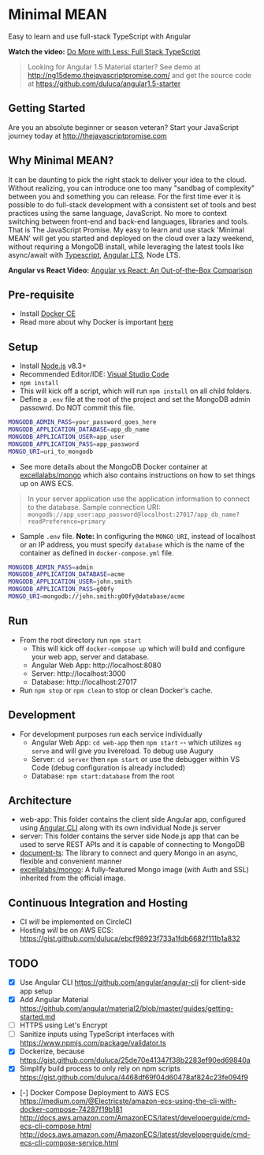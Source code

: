 # Minimal MEAN
Easy to learn and use full-stack TypeScript with Angular

**Watch the video:** [Do More with Less: Full Stack TypeScript](https://youtu.be/gi1neXh0uKE?list=PLtevgo7IoQizTQdXtRKEXGguTQbL0F01_)

> Looking for Angular 1.5 Material starter? See demo at http://ng15demo.thejavascriptpromise.com/ and get the source code at https://github.com/duluca/angular1.5-starter

## Getting Started
Are you an absolute beginner or season veteran? Start your JavaScript journey today at http://thejavascriptpromise.com

## Why Minimal MEAN?
It can be daunting to pick the right stack to deliver your idea to the cloud. Without realizing, you can introduce one too many "sandbag of complexity" between you and something you can release. For the first time ever it is possible to do full-stack development with a consistent set of tools and best practices using the same language, JavaScript. No more to context switching between front-end and back-end languages, libraries and tools. That is The JavaScript Promise. My easy to learn and use stack 'Minimal MEAN' will get you started and deployed on the cloud over a lazy weekend, without requiring a MongoDB install, while leveraging the latest tools like async/await with [Typescript](), [Angular LTS](https://www.excella.com/insights/the-best-new-feature-of-angular-4), Node LTS.

**Angular vs React Video:**  [Angular vs React: An Out-of-the-Box Comparison](https://youtu.be/IQr5STWB_HM?list=PLtevgo7IoQizTQdXtRKEXGguTQbL0F01_)

## Pre-requisite
- Install [Docker CE](https://www.docker.com/community-edition)
- Read more about why Docker is important [here](https://gist.github.com/duluca/25de70e41347f38b2283ef90ed69840a)

## Setup
- Install [Node.js](https://nodejs.org/en/) v8.3+
- Recommended Editor/IDE: [Visual Studio Code](https://code.visualstudio.com/)
- `npm install`
 - This will kick off a script, which will run `npm install` on all child folders.
- Define a `.env` file at the root of the project and set the MongoDB admin passowrd. Do NOT commit this file.
```Bash
MONGODB_ADMIN_PASS=your_password_goes_here
MONGODB_APPLICATION_DATABASE=app_db_name
MONGODB_APPLICATION_USER=app_user
MONGODB_APPLICATION_PASS=app_password
MONGO_URI=uri_to_mongodb
```
- See more details about the MongoDB Docker container at [excellalabs/mongo](https://github.com/excellalabs/mongo-docker) which also contains instructions on how to set things up on AWS ECS.
> In your server application use the application information to connect to the database.
Sample connection URI: `mongodb://app_user:app_password@localhost:27017/app_db_name?readPreference=primary`

- Sample `.env` file. **Note:** In configuring the `MONGO_URI`, instead of localhost or an IP address, you must specify `database` which is the name of the container as defined in `docker-compose.yml` file.
```Bash
MONGODB_ADMIN_PASS=admin
MONGODB_APPLICATION_DATABASE=acme
MONGODB_APPLICATION_USER=john.smith
MONGODB_APPLICATION_PASS=g00fy
MONGO_URI=mongodb://john.smith:g00fy@database/acme
```
## Run
- From the root directory run `npm start`
  - This will kick off `docker-compose up` which will build and configure your web app, server and database.
  - Angular Web App: http://localhost:8080
  - Server: http://localhost:3000
  - Database: http://localhost:27017
- Run `npm stop` or `npm clean` to stop or clean Docker's cache.

## Development
- For development purposes run each service individually
  - Angular Web App: `cd web-app` then `npm start` -- which utilizes `ng serve` and will give you livereload. To debug use Augury
  - Server: `cd server` then `npm start` or use the debugger within VS Code (debug configuration is already included)
  - Database: `npm start:database` from the root

## Architecture
- web-app: This folder contains the client side Angular app, configured using [Angular CLI](https://github.com/angular/angular-cli) along with its own individual Node.js server
- server: This folder contains the server side Node.js app that can be used to serve REST APIs and it is capable of connecting to MongoDB
- [document-ts](https://github.com/duluca/documentts): The library to connect and query Mongo in an async, flexible and convenient manner
- [excellalabs/mongo](https://hub.docker.com/r/excellalabs/mongo/): A fully-featured Mongo image (with Auth and SSL) inherited from the official image.

## Continuous Integration and Hosting
- CI _will_ be implemented on CircleCI
- Hosting _will_ be on AWS ECS: https://gist.github.com/duluca/ebcf98923f733a1fdb6682f111b1a832

## TODO
- [x] Use Angular CLI https://github.com/angular/angular-cli for client-side app setup
- [x] Add Angular Material https://github.com/angular/material2/blob/master/guides/getting-started.md
- [ ] HTTPS using Let's Encrypt
- [ ] Sanitize inputs using TypeScript interfaces with https://www.npmjs.com/package/validator.ts
- [x] Dockerize, because https://gist.github.com/duluca/25de70e41347f38b2283ef90ed69840a
- [x] Simplify build process to only rely on npm scripts https://gist.github.com/duluca/4468df69f04d60478af824c23fe094f9
- [-] Docker Compose Deployment to AWS ECS https://medium.com/@Electricste/amazon-ecs-using-the-cli-with-docker-compose-74287f19b181 http://docs.aws.amazon.com/AmazonECS/latest/developerguide/cmd-ecs-cli-compose.html http://docs.aws.amazon.com/AmazonECS/latest/developerguide/cmd-ecs-cli-compose-service.html
